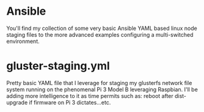 # Ansible
You'll find my collection of some very basic Ansible YAML based linux node staging files to the more advanced examples configuring a multi-switched environment.

# gluster-staging.yml
Pretty basic YAML file that I leverage for staging my glusterfs network file system running on the phenomenal Pi 3 Model B leveraging Raspbian. I'll be adding more intelligence to it as time permits such as: reboot after dist-upgrade if firmware on Pi 3 dictates...etc.
